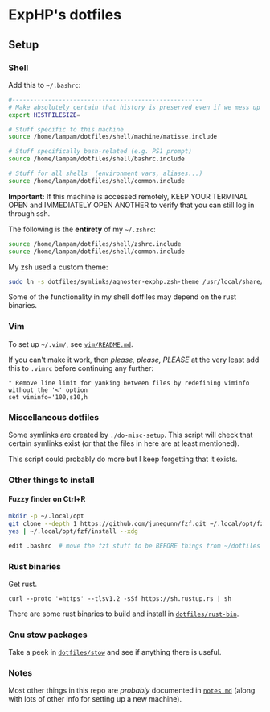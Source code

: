 # ExpHP's dotfiles

## Setup

### Shell

Add this to `~/.bashrc`:

```sh
#-----------------------------------------------------
# Make absolutely certain that history is preserved even if we mess up bashrc.
export HISTFILESIZE=

# Stuff specific to this machine
source /home/lampam/dotfiles/shell/machine/matisse.include

# Stuff specifically bash-related (e.g. PS1 prompt)
source /home/lampam/dotfiles/shell/bashrc.include

# Stuff for all shells  (environment vars, aliases...)
source /home/lampam/dotfiles/shell/common.include
```

**Important:** If this machine is accessed remotely, KEEP YOUR TERMINAL OPEN and IMMEDIATELY OPEN ANOTHER to verify that you can still log in through ssh.

The following is the **entirety** of my `~/.zshrc`:

```sh
source /home/lampam/dotfiles/shell/zshrc.include
source /home/lampam/dotfiles/shell/common.include
```

My zsh used a custom theme:

```sh
sudo ln -s dotfiles/symlinks/agnoster-exphp.zsh-theme /usr/local/share/oh-my-zsh/themes
```

Some of the functionality in my shell dotfiles may depend on the rust binaries.

### Vim

To set up `~/.vim/`, see [`vim/README.md`](vim).

If you can't make it work, then *please, please, PLEASE* at the very least add this to `.vimrc` before continuing any further:

```vim
" Remove line limit for yanking between files by redefining viminfo without the '<' option
set viminfo='100,s10,h
```

### Miscellaneous dotfiles

Some symlinks are created by `./do-misc-setup`.  This script will check that certain symlinks exist (or that the files in here are at least mentioned).

This script could probably do more but I keep forgetting that it exists.

### Other things to install

#### Fuzzy finder on Ctrl+R

```sh
mkdir -p ~/.local/opt
git clone --depth 1 https://github.com/junegunn/fzf.git ~/.local/opt/fzf
yes | ~/.local/opt/fzf/install --xdg

edit .bashrc  # move the fzf stuff to be BEFORE things from ~/dotfiles are sourced
```

### Rust binaries

Get rust.

```
curl --proto '=https' --tlsv1.2 -sSf https://sh.rustup.rs | sh
```

There are some rust binaries to build and install in [`dotfiles/rust-bin`](rust-bin).

### Gnu stow packages

Take a peek in [`dotfiles/stow`](stow) and see if anything there is useful.

### Notes

Most other things in this repo are *probably* documented in [`notes.md`](notes/notes.md) (along with lots of other info for setting up a new machine).

